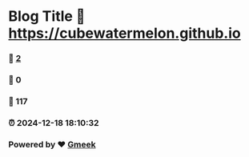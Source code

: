 # Blog Title :link: https://cubewatermelon.github.io 
### :page_facing_up: [2](https://cubewatermelon.github.io/tag.html) 
### :speech_balloon: 0 
### :hibiscus: 117 
### :alarm_clock: 2024-12-18 18:10:32 
### Powered by :heart: [Gmeek](https://github.com/Meekdai/Gmeek)
